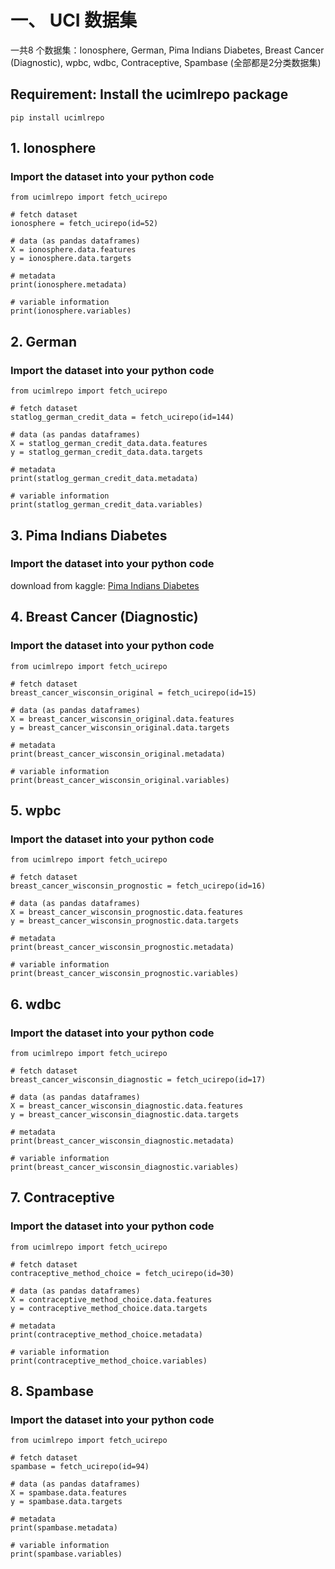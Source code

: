 # 一、 UCI 数据集

一共8 个数据集：Ionosphere, German, Pima Indians Diabetes, Breast Cancer (Diagnostic), wpbc, wdbc, Contraceptive, Spambase (全部都是2分类数据集)

## Requirement: Install the ucimlrepo package 
```
pip install ucimlrepo
```


## 1. Ionosphere


### Import the dataset into your python code 
```
from ucimlrepo import fetch_ucirepo 
  
# fetch dataset 
ionosphere = fetch_ucirepo(id=52) 
  
# data (as pandas dataframes) 
X = ionosphere.data.features 
y = ionosphere.data.targets 
  
# metadata 
print(ionosphere.metadata) 
  
# variable information 
print(ionosphere.variables) 
```

## 2. German
### Import the dataset into your python code 
```
from ucimlrepo import fetch_ucirepo 
  
# fetch dataset 
statlog_german_credit_data = fetch_ucirepo(id=144) 
  
# data (as pandas dataframes) 
X = statlog_german_credit_data.data.features 
y = statlog_german_credit_data.data.targets 
  
# metadata 
print(statlog_german_credit_data.metadata) 
  
# variable information 
print(statlog_german_credit_data.variables) 

```

## 3. Pima Indians Diabetes
### Import the dataset into your python code 
download from kaggle: [Pima Indians Diabetes](https://www.kaggle.com/datasets/kumargh/pimaindiansdiabetescsv)


## 4. Breast Cancer (Diagnostic)
### Import the dataset into your python code 
```
from ucimlrepo import fetch_ucirepo 
  
# fetch dataset 
breast_cancer_wisconsin_original = fetch_ucirepo(id=15) 
  
# data (as pandas dataframes) 
X = breast_cancer_wisconsin_original.data.features 
y = breast_cancer_wisconsin_original.data.targets 
  
# metadata 
print(breast_cancer_wisconsin_original.metadata) 
  
# variable information 
print(breast_cancer_wisconsin_original.variables) 

```



## 5. wpbc
### Import the dataset into your python code 
```
from ucimlrepo import fetch_ucirepo 
  
# fetch dataset 
breast_cancer_wisconsin_prognostic = fetch_ucirepo(id=16) 
  
# data (as pandas dataframes) 
X = breast_cancer_wisconsin_prognostic.data.features 
y = breast_cancer_wisconsin_prognostic.data.targets 
  
# metadata 
print(breast_cancer_wisconsin_prognostic.metadata) 
  
# variable information 
print(breast_cancer_wisconsin_prognostic.variables) 

```


## 6. wdbc
### Import the dataset into your python code 
```
from ucimlrepo import fetch_ucirepo 
  
# fetch dataset 
breast_cancer_wisconsin_diagnostic = fetch_ucirepo(id=17) 
  
# data (as pandas dataframes) 
X = breast_cancer_wisconsin_diagnostic.data.features 
y = breast_cancer_wisconsin_diagnostic.data.targets 
  
# metadata 
print(breast_cancer_wisconsin_diagnostic.metadata) 
  
# variable information 
print(breast_cancer_wisconsin_diagnostic.variables) 

```


## 7. Contraceptive
### Import the dataset into your python code 
```
from ucimlrepo import fetch_ucirepo 
  
# fetch dataset 
contraceptive_method_choice = fetch_ucirepo(id=30) 
  
# data (as pandas dataframes) 
X = contraceptive_method_choice.data.features 
y = contraceptive_method_choice.data.targets 
  
# metadata 
print(contraceptive_method_choice.metadata) 
  
# variable information 
print(contraceptive_method_choice.variables) 
```


## 8. Spambase
### Import the dataset into your python code 
```
from ucimlrepo import fetch_ucirepo 
  
# fetch dataset 
spambase = fetch_ucirepo(id=94) 
  
# data (as pandas dataframes) 
X = spambase.data.features 
y = spambase.data.targets 
  
# metadata 
print(spambase.metadata) 
  
# variable information 
print(spambase.variables) 
```